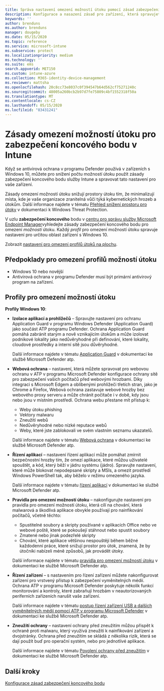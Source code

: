 ```yaml
---
title: Správa nastavení omezení možností útoku pomocí zásad zabezpečení koncového bodu v Microsoft Intune | Microsoft Docs
description: Konfigurace a nasazení zásad pro zařízení, která spravujete pomocí nastavení zásad omezení možností zabezpečení Endpoint Security v Microsoft Intune
keywords: ''
author: brenduns
ms.author: brenduns
manager: dougeby
ms.date: 05/15/2020
ms.topic: reference
ms.service: microsoft-intune
ms.subservice: protect
ms.localizationpriority: medium
ms.technology: ''
ms.suite: ems
search.appverid: MET150
ms.custom: intune-azure
ms.collection: M365-identity-device-management
ms.reviewer: mattsha
ms.openlocfilehash: 20c8cc73e8037c0f394547b64d562cf75271240c
ms.sourcegitcommit: 48005a260bcb2b97d7fe75809c4bf1552318f50a
ms.translationtype: MT
ms.contentlocale: cs-CZ
ms.lasthandoff: 05/15/2020
ms.locfileid: "83431241"
---
```

# <a name="attack-surface-reduction-policy-for-endpoint-security-in-intune"></a>Zásady omezení možností útoku pro zabezpečení koncového bodu v Intune

Když se antivirová ochrana v programu Defender používá v zařízeních s Windows 10, můžete pro snížení počtu možností útoku použít zásady zabezpečení koncového bodu služby Intune a spravovat tato nastavení pro vaše zařízení.

Zásady omezení možností útoku snižují prostory útoku tím, že minimalizují místa, kde je vaše organizace zranitelná vůči týká kybernetických hrozeb a útokům. Další informace najdete v tématu [Přehled snížení prostoru pro útoky]( https://docs.microsoft.com/windows/security/threat-protection/microsoft-defender-atp/overview-attack-surface-reduction) v dokumentaci k Windows Threat Protection.

V uzlu **zabezpečení koncového** bodu v [centru pro správu služby Microsoft Endpoint Manager](https://go.microsoft.com/fwlink/?linkid=2109431)vyhledejte zásady zabezpečení koncového bodu pro omezení *možností* útoku. Každý *profil* pro omezení možností útoku spravuje nastavení pro určitou oblast zařízení s Windows 10.

Zobrazit [nastavení pro omezení profilů útoků na plochu](../protect/endpoint-security-asr-profile-settings.md).

## <a name="prerequisites-for-attack-surface-reduction-profiles"></a>Předpoklady pro omezení profilů možností útoku

- Windows 10 nebo novější
- Antivirová ochrana v programu Defender musí být primární antivirový program na zařízení.

## <a name="attack-surface-reduction-profiles"></a>Profily pro omezení možností útoku

**Profily Windows 10**:

- **Izolace aplikací a prohlížečů** – Spravujte nastavení pro ochranu Application Guard v programu Windows Defender (Application Guard) jako součást ATP programu Defender. Ochrana Application Guard pomáhá zabránit starým a nově vznikajícím útokům a může izolovat podnikové lokality jako nedůvěryhodné při definování, které lokality, cloudové prostředky a interní sítě jsou důvěryhodné.

  Další informace najdete v tématu [Application Guard](https://docs.microsoft.com/windows/security/threat-protection/windows-defender-application-guard/wd-app-guard-overview) v dokumentaci ke službě Microsoft Defender atp.

- **Webová ochrana** – nastavení, která můžete spravovat pro webovou ochranu v ATP v programu Microsoft Defender konfigurace ochrany sítě pro zabezpečení vašich počítačů před webovými hrozbami. Díky integraci s Microsoft Edgem a oblíbenými prohlížeči třetích stran, jako je Chrome a Firefox, Webová ochrana zastavuje webové hrozby bez webového proxy serveru a může chránit počítače i v době, kdy jsou nebo jsou v místním prostředí. Ochrana webu přestane mít přístup k:
  - Weby útoku phishing
  - Vektory malwaru
  - Zneužití webů
  - Nedůvěryhodné nebo nízké reputace webů
  - Weby, které jste zablokovali ve svém vlastním seznamu ukazatelů.

  Další informace najdete v tématu [Webová ochrana](https://docs.microsoft.com/windows/security/threat-protection/microsoft-defender-atp/web-protection-overview) v dokumentaci ke službě Microsoft Defender atp.

- **Řízení aplikací** – nastavení řízení aplikací může pomáhat zmírnit bezpečnostní hrozby tím, že omezí aplikace, které můžou uživatelé spouštět, a kód, který běží v jádru systému (jádro). Spravujte nastavení, které může blokovat nepodepsané skripty a MSIs, a omezit prostředí Windows PowerShell tak, aby běželo v režimu omezeného jazyka.

  Další informace najdete v tématu [řízení aplikací](https://docs.microsoft.com/windows/security/threat-protection/windows-defender-application-control/windows-defender-application-control) v dokumentaci ke službě Microsoft Defender atp.

- **Pravidla pro omezení možností útoku** – nakonfigurujte nastavení pro pravidla pro omezení možností útoku, která cílí na chování, která malwarová a škodlivá aplikace obvykle používají pro nainfikování počítačů, včetně těchto:
  - Spustitelné soubory a skripty používané v aplikacích Office nebo ve webové poště, které se pokoušejí stáhnout nebo spustit soubory
  - Zmatené nebo jinak podezřelé skripty
  - Chování, které aplikace většinou nespouštějí během běžné každodenní práce, které snižují prostor pro útok, znamená, že by útočníki nabízeli méně způsobů, jak provádět útoky.

  Další informace najdete v tématu [pravidla pro omezení možností útoku](https://docs.microsoft.com/windows/security/threat-protection/microsoft-defender-atp/attack-surface-reduction) v dokumentaci ke službě Microsoft Defender atp.

- **Řízení zařízení** – s nastavením pro řízení zařízení můžete nakonfigurovat zařízení pro vrstvený přístup k zabezpečení vyměnitelných médií. Ochrana ATP v programu Microsoft Defender poskytuje několik funkcí monitorování a kontroly, které zabraňují hrozbám v neautorizovaných periferních zařízeních narušit vaše zařízení.

  Další informace najdete v tématu [postup řízení zařízení USB a dalších vyměnitelných médií pomocí ATP v programu Microsoft Defender](https://docs.microsoft.com/windows/security/threat-protection/device-control/control-usb-devices-using-intune) v dokumentaci ke službě Microsoft Defender atp.

- **Zneužití ochrany** – nastavení ochrany před zneužitím můžou přispět k ochraně proti malwaru, který využívá zneužití k nainfikování zařízení a dvojstránky. Ochrana před zneužitím se skládá z několika rizik, která se dají použít buď pro operační systém, nebo pro jednotlivé aplikace.

  Další informace najdete v tématu [Povolení ochrany před zneužitím](https://docs.microsoft.com/windows/security/threat-protection/microsoft-defender-atp/enable-exploit-protection) v dokumentaci ke službě Microsoft Defender atp.

## <a name="next-steps"></a>Další kroky

[Konfigurace zásad zabezpečení koncového bodu](../protect/endpoint-security-policy.md#create-an-endpoint-security-policy)
